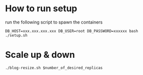 # How to run setup

run the following script to spawn the containers
```
DB_HOST=xxx.xxx.xxx.xxx DB_USER=root DB_PASSWORD=xxxxxx bash ./setup.sh
```

# Scale up & down 
```
./blog-resize.sh $number_of_desired_replicas
```

